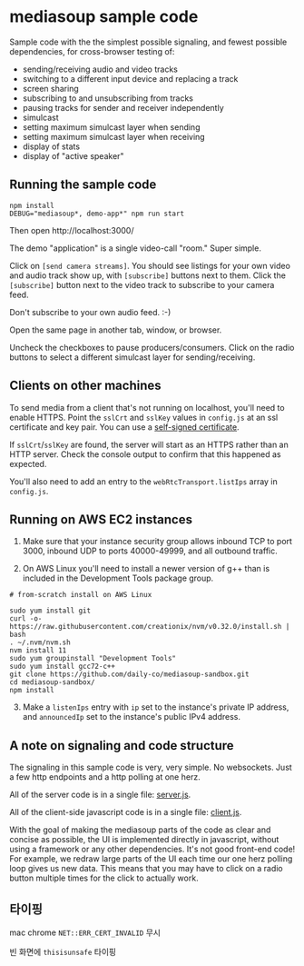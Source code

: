 # mediasoup sample code

Sample code with the the simplest possible signaling, and fewest
possible dependencies, for cross-browser testing of:

- sending/receiving audio and video tracks
- switching to a different input device and replacing a track
- screen sharing
- subscribing to and unsubscribing from tracks
- pausing tracks for sender and receiver independently
- simulcast
- setting maximum simulcast layer when sending
- setting maximum simulcast layer when receiving
- display of stats
- display of "active speaker"

## Running the sample code

```
npm install
DEBUG="mediasoup*, demo-app*" npm run start
```

Then open http://localhost:3000/

The demo "application" is a single video-call "room." Super
simple.

Click on `[send camera streams]`. You should see listings for
your own video and audio track show up, with `[subscribe]` buttons next
to them. Click the `[subscribe]` button next to the video track to
subscribe to your camera feed.

Don't subscribe to your own audio feed. :-)

Open the same page in another tab, window, or browser.

Uncheck the checkboxes to pause producers/consumers. Click on the
radio buttons to select a different simulcast layer for
sending/receiving.

## Clients on other machines

To send media from a client that's not running on localhost, you'll
need to enable HTTPS. Point the `sslCrt` and `sslKey` values in
`config.js` at an ssl certificate and key pair. You can use a
[self-signed
certificate](https://devcenter.heroku.com/articles/ssl-certificate-self).

If `sslCrt`/`sslKey` are found, the server will start as an HTTPS
rather than an HTTP server. Check the console output to confirm that
this happened as expected.

You'll also need to add an entry to the `webRtcTransport.listIps` array
in `config.js`.

## Running on AWS EC2 instances

1. Make sure that your instance security group allows inbound TCP to
   port 3000, inbound UDP to ports 40000-49999, and all outbound traffic.

2. On AWS Linux you'll need to install a newer version of g++ than is
   included in the Development Tools package group.

```
# from-scratch install on AWS Linux

sudo yum install git
curl -o- https://raw.githubusercontent.com/creationix/nvm/v0.32.0/install.sh | bash
. ~/.nvm/nvm.sh
nvm install 11
sudo yum groupinstall "Development Tools"
sudo yum install gcc72-c++
git clone https://github.com/daily-co/mediasoup-sandbox.git
cd mediasoup-sandbox/
npm install
```

3. Make a `listenIps` entry with `ip` set to the instance's private IP
   address, and `announcedIp` set to the instance's public IPv4 address.

## A note on signaling and code structure

The signaling in this sample code is very, very simple. No
websockets. Just a few http endpoints and a http polling at one herz.

All of the server code is in a single file: [server.js](server.js).

All of the client-side javascript code is in a single file:
[client.js](client.js).

With the goal of making the mediasoup parts of the code as clear and
concise as possible, the UI is implemented directly in javascript,
without using a framework or any other dependencies. It's not good
front-end code! For example, we redraw large parts of the UI each time
our one herz polling loop gives us new data. This means that you may
have to click on a radio button multiple times for the click to
actually work.

## 타이핑

mac chrome `NET::ERR_CERT_INVALID` 무시

빈 화면에 `thisisunsafe` 타이핑
